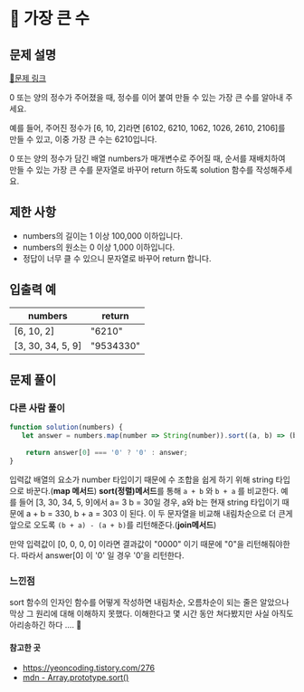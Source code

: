 # 📗 가장 큰 수
## 문제 설명
[📝문제 링크](https://school.programmers.co.kr/learn/courses/30/lessons/42746)

0 또는 양의 정수가 주어졌을 때, 정수를 이어 붙여 만들 수 있는 가장 큰 수를 알아내 주세요.

예를 들어, 주어진 정수가 [6, 10, 2]라면 [6102, 6210, 1062, 1026, 2610, 2106]를 만들 수 있고, 이중 가장 큰 수는 6210입니다.

0 또는 양의 정수가 담긴 배열 numbers가 매개변수로 주어질 때, 순서를 재배치하여 만들 수 있는 가장 큰 수를 문자열로 바꾸어 return 하도록 solution 함수를 작성해주세요.

## 제한 사항
* numbers의 길이는 1 이상 100,000 이하입니다.
* numbers의 원소는 0 이상 1,000 이하입니다.
* 정답이 너무 클 수 있으니 문자열로 바꾸어 return 합니다.

## 입출력 예
|numbers|return|
|-------|------|
|[6, 10, 2]|"6210"|
|[3, 30, 34, 5, 9]|"9534330"|

## 문제 풀이
### 다른 사람 풀이
```javascript
function solution(numbers) {
   let answer = numbers.map(number => String(number)).sort((a, b) => (b + a) - (a + b)).join('');
    
    return answer[0] === '0' ? '0' : answer; 
}
````
입력값 배열의 요소가 number 타입이기 때문에 수 조합을 쉽게 하기 위해 string 타입으로 바꾼다.(**map 메서드**)
**sort(정렬)메서드**를 통해 `a + b` 와 `b + a` 를 비교한다.
예를 들어 [3, 30, 34, 5, 9]에서 a= 3 b = 30일 경우, a와 b는 현재 string 타입이기 때문에 a + b = 330, b + a = 303 이 된다.
이 두 문자열을 비교해 내림차순으로 더 큰게 앞으로 오도록 `(b + a) - (a + b)`를 리턴해준다.(**join메서드**)

만약 입력값이 [0, 0, 0, 0] 이라면 결과값이 "0000" 이기 때문에 "0"을 리턴해줘야한다.
따라서 answer[0] 이 '0' 일 경우 '0'을 리턴한다.

### 느낀점
sort 함수의 인자인 함수를 어떻게 작성하면 내림차순, 오름차순이 되는 줄은 알았으나 막상 그 원리에 대해 이해하지 못했다.
이해한다고 몇 시간 동안 쳐다봤지만 사실 아직도 아리송하긴 하다 .... 🥲

#### 참고한 곳
* https://yeoncoding.tistory.com/276
* [mdn - Array.prototype.sort()](https://developer.mozilla.org/ko/docs/Web/JavaScript/Reference/Global_Objects/Array/sort)


